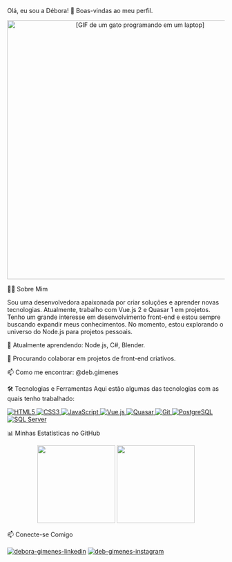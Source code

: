 Olá, eu sou a Débora! 👋 Boas-vindas ao meu perfil.
<p align="center">
<img src="https://media4.giphy.com/media/v1.Y2lkPTc5MGI3NjExdDhtcXY2dzJqdzVjbWNxaDN2YTRyaTU4cDJlaDVqdnExaGJnZzl6eSZlcD12MV9pbnRlcm5hbF9naWZfYnlfaWQmY3Q9Zw/lP8ezu4iNVmZYOZn3j/giphy.gif" width="600" alt="[GIF de um gato programando em um laptop]">
</p>

👩‍💻 Sobre Mim

Sou uma desenvolvedora apaixonada por criar soluções e aprender novas tecnologias. Atualmente, trabalho com Vue.js 2 e Quasar 1 em projetos. Tenho um grande interesse em desenvolvimento front-end e estou sempre buscando expandir meus conhecimentos. No momento, estou explorando o universo do Node.js para projetos pessoais.

🌱 Atualmente aprendendo: Node.js, C#, Blender.

💼 Procurando colaborar em projetos de front-end criativos.

📫 Como me encontrar: @deb.gimenes

🛠️ Tecnologias e Ferramentas
Aqui estão algumas das tecnologias com as quais tenho trabalhado:

<p align="left">
<a href="https://developer.mozilla.org/en-US/docs/Web/HTML" target="_blank" rel="noreferrer">
<img src="https://www.google.com/search?q=https://img.shields.io/badge/HTML5-%2523E34F26.svg%3Fstyle%3Dfor-the-badge%26logo%3Dhtml5%26logoColor%3Dwhite" alt="HTML5">
</a>
<a href="https://developer.mozilla.org/en-US/docs/Web/CSS" target="_blank" rel="noreferrer">
<img src="https://www.google.com/search?q=https://img.shields.io/badge/CSS3-%25231572B6.svg%3Fstyle%3Dfor-the-badge%26logo%3Dcss3%26logoColor%3Dwhite" alt="CSS3">
</a>
<a href="https://developer.mozilla.org/en-US/docs/Web/JavaScript" target="_blank" rel="noreferrer">
<img src="https://www.google.com/search?q=https://img.shields.io/badge/JavaScript-%2523F7DF1E.svg%3Fstyle%3Dfor-the-badge%26logo%3Djavascript%26logoColor%3Dblack" alt="JavaScript">
</a>
<a href="https://vuejs.org/" target="_blank" rel="noreferrer">
<img src="https://www.google.com/search?q=https://img.shields.io/badge/Vue.js-%25234FC08D.svg%3Fstyle%3Dfor-the-badge%26logo%3Dvue.js%26logoColor%3Dwhite" alt="Vue.js">
</a>
<a href="https://quasar.dev/" target="_blank" rel="noreferrer">
<img src="https://www.google.com/search?q=https://img.shields.io/badge/Quasar-%252300B4FF.svg%3Fstyle%3Dfor-the-badge%26logo%3Dquasar%26logoColor%3Dwhite" alt="Quasar">
</a>
<a href="https://git-scm.com/" target="_blank" rel="noreferrer">
<img src="https://www.google.com/search?q=https://img.shields.io/badge/GIT-%2523F05033.svg%3Fstyle%3Dfor-the-badge%26logo%3Dgit%26logoColor%3Dwhite" alt="Git">
</a>
<a href="https://www.postgresql.org" target="_blank" rel="noreferrer">
<img src="https://www.google.com/search?q=https://img.shields.io/badge/PostgreSQL-%25234169E1.svg%3Fstyle%3Dfor-the-badge%26logo%3Dpostgresql%26logoColor%3Dwhite" alt="PostgreSQL">
</a>
<a href="https://www.microsoft.com/pt-br/sql-server" target="_blank" rel="noreferrer">
<img src="https://www.google.com/search?q=https://img.shields.io/badge/Microsoft%2520SQL%2520Server-CC2927%3Fstyle%3Dfor-the-badge%26logo%3Dmicrosoftsqlserver%26logoColor%3Dwhite" alt="SQL Server">
</a>
</p>

📊 Minhas Estatísticas no GitHub
<p align="center">
<img height="180em" src="https://www.google.com/search?q=https://github-readme-stats.vercel.app/api%3Fusername%3DDebGimenes%26show_icons%3Dtrue%26theme%3Ddracula%26include_all_commits%3Dtrue%26count_private%3Dtrue"/>
<img height="180em" src="https://www.google.com/search?q=https://github-readme-stats.vercel.app/api/top-langs/%3Fusername%3DDebGimenes%26layout%3Dcompact%26langs_count%3D7%26theme%3Ddracula"/>
</p>

📫 Conecte-se Comigo
<p align="left">
<a href="https://www.google.com/search?q=https://linkedin.com/in/deboragimenes" target="blank"><img align="center" src="https://www.google.com/search?q=https://img.shields.io/badge/LinkedIn-0A66C2%3Fstyle%3Dfor-the-badge%26logo%3Dlinkedin%26logoColor%3Dwhite" alt="debora-gimenes-linkedin"/></a>
<a href="https://www.google.com/search?q=https://instagram.com/deb.gimenes" target="blank"><img align="center" src="https://img.shields.io/badge/Instagram-E4405F?style=for-the-badge&logo=instagram&logoColor=white" alt="deb-gimenes-instagram"/></a>
</p>
